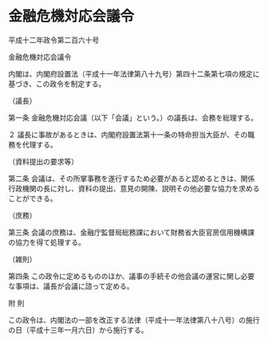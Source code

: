 # 金融危機対応会議令

平成十二年政令第二百六十号

金融危機対応会議令

内閣は、内閣府設置法（平成十一年法律第八十九号）第四十二条第七項の規定に基づき、この政令を制定する。

（議長）

第一条 金融危機対応会議（以下「会議」という。）の議長は、会務を総理する。

２ 議長に事故があるときは、内閣府設置法第十一条の特命担当大臣が、その職務を代理する。

（資料提出の要求等）

第二条 会議は、その所掌事務を遂行するため必要があると認めるときは、関係行政機関の長に対し、資料の提出、意見の開陳、説明その他必要な協力を求めることができる。

（庶務）

第三条 会議の庶務は、金融庁監督局総務課において財務省大臣官房信用機構課の協力を得て処理する。

（雑則）

第四条 この政令に定めるもののほか、議事の手続その他会議の運営に関し必要な事項は、議長が会議に諮って定める。

附 則

この政令は、内閣法の一部を改正する法律（平成十一年法律第八十八号）の施行の日（平成十三年一月六日）から施行する。
